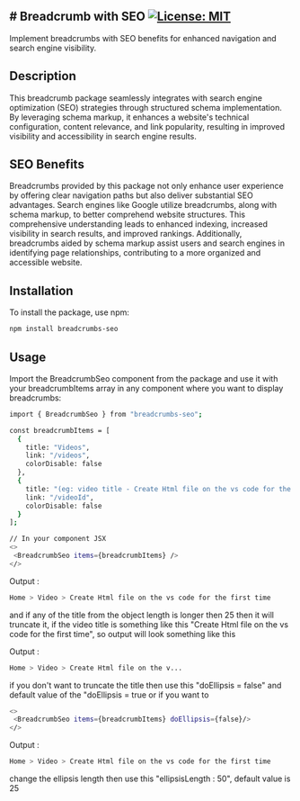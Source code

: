 ## # Breadcrumb with SEO [![License: MIT](https://img.shields.io/badge/License-MIT-yellow.svg)](https://opensource.org/licenses/MIT)

Implement breadcrumbs with SEO benefits for enhanced navigation and search engine visibility.

## Description

This breadcrumb package seamlessly integrates with search engine optimization (SEO) strategies through structured schema implementation. By leveraging schema markup, it enhances a website's technical configuration, content relevance, and link popularity, resulting in improved visibility and accessibility in search engine results.

## SEO Benefits

Breadcrumbs provided by this package not only enhance user experience by offering clear navigation paths but also deliver substantial SEO advantages. Search engines like Google utilize breadcrumbs, along with schema markup, to better comprehend website structures. This comprehensive understanding leads to enhanced indexing, increased visibility in search results, and improved rankings. Additionally, breadcrumbs aided by schema markup assist users and search engines in identifying page relationships, contributing to a more organized and accessible website.

## Installation

To install the package, use npm:

```bash
npm install breadcrumbs-seo
```

## Usage

Import the BreadcrumbSeo component from the package and use it with your breadcrumbItems array in any component where you want to display breadcrumbs:

```bash
import { BreadcrumbSeo } from "breadcrumbs-seo";

const breadcrumbItems = [
  {
    title: "Videos",
    link: "/videos",
    colorDisable: false
  },
  {
    title: "(eg: video title - Create Html file on the vs code for the first time)",
    link: "/videoId",
    colorDisable: false
  }
];

// In your component JSX
<>
 <BreadcrumbSeo items={breadcrumbItems} />
</>
```

Output :

```bash
Home > Video > Create Html file on the vs code for the first time
```

and if any of the title from the object length is longer then 25 then it
will truncate it, if the video title is something like this "Create Html
file on the vs code for the first time", so output will look something
like this

Output :

```bash
Home > Video > Create Html file on the v...
```

if you don't want to truncate the title then use this "doEllipsis = false" and default value of the "doEllipsis = true or if you want to

```bash
<>
 <BreadcrumbSeo items={breadcrumbItems} doEllipsis={false}/>
</>
```

Output :

```bash
Home > Video > Create Html file on the vs code for the first time
```

change the ellipsis length then use this "ellipsisLength : 50", default
value is 25
